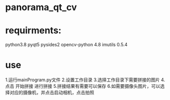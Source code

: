 # panorama_qt_cv
# requirments:

python3.8
pyqt5
pysides2
opencv-python 4.8
imutils 0.5.4
# use
1.运行mainProgram.py文件
2.设置工作目录
3.选择工作目录下需要拼接的图片
4.点击 开始拼接 进行拼接
5.拼接结果有需要可以保存
6.如需要摄像头图片，可以选择对应的摄像机，并点击启动相机，点击拍照
